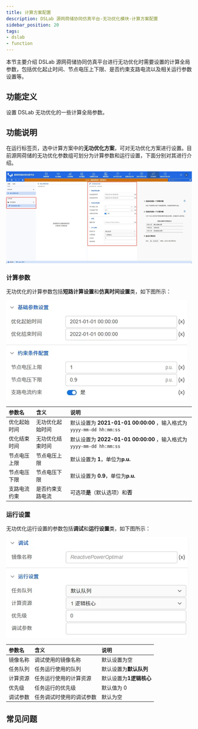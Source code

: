 ```yaml
---
title: 计算方案配置
description: DSLab 源网荷储协同仿真平台-无功优化模块-计算方案配置
sidebar_position: 20
tags:
- dslab
- function
---
```


本节主要介绍 DSLab 源网荷储协同仿真平台进行无功优化时需要设置的计算全局参数，包括优化起止时间、节点电压上下限、是否约束支路电流以及相关运行参数设置等。

## 功能定义

设置 DSLab 无功优化的一些计算全局参数。

## 功能说明

在运行标签页，选中计算方案中的**无功优化方案**，可对无功优化方案进行设置。目前源网荷储的无功优化参数组可划分为计算参数和运行设置，下面分别对其进行介绍。

![无功优化计算方案](./configuration.png "无功优化计算方案")

### 计算参数

无功优化的计算参数包括**短路计算设置**和**仿真时间设置**类，如下图所示：

![无功优化计算参数](./basic.png "无功优化计算参数")

| 参数名 | 含义 | 说明 |
| :--- | :--- | :--- | 
| 优化起始时间 | 无功优化起始时间 | 默认设置为 **2021-01-01 00:00:00** ，输入格式为 `yyyy-mm-dd hh:mm:ss` |
| 优化结束时间 | 无功优化结束时间 | 默认设置为 **2022-01-01 00:00:00** ，输入格式为 `yyyy-mm-dd hh:mm:ss` |
| 节点电压上限 | 节点电压上限 | 默认设置为 **1**，单位为**p.u.** |
| 节点电压下限 | 节点电压下限 | 默认设置为 **0.9**，单位为**p.u.** |
| 支路电流约束 | 是否约束支路电流 | 可选项**是**（默认选项）和**否**|


### 运行设置

无功优化运行设置的参数包括**调试**和**运行设置**类，如下图所示：

![无功优化运行设置](./run.png "无功优化运行设置")

| 参数名 | 含义 | 说明 |
| :--- | :--- | :--- | 
| 镜像名称 | 调试使用的镜像名称 | 默认设置为空 |
| 任务队列 | 任务运行使用的队列 | 默认设置为**默认队列** |
| 计算资源 | 任务运行使用的计算资源 | 默认设置为**1逻辑核心** |
| 优先级 | 任务运行的优先级 | 默认值为 0 |
| 调试参数 | 任务调试时使用的调试参数 | 默认为空 |

## 常见问题
